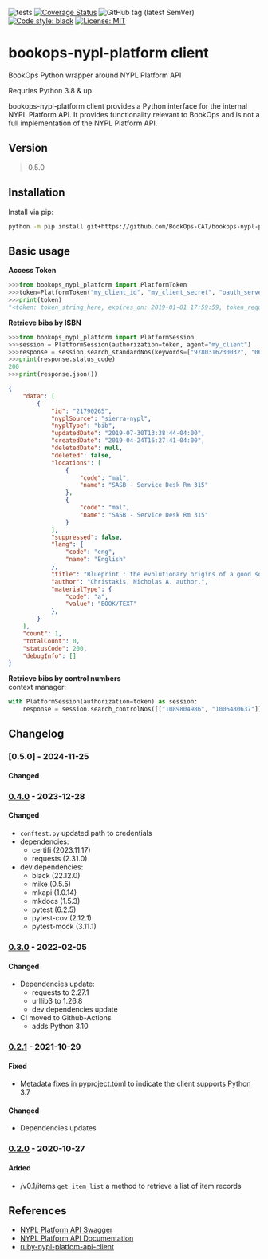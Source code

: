 ![tests](https://github.com/BookOps-CAT/bookops-nypl-platform/actions/workflows/unit-tests.yaml/badge.svg?branch=master) [![Coverage Status](https://coveralls.io/repos/github/BookOps-CAT/bookops-nypl-platform/badge.svg?branch=master)](https://coveralls.io/github/BookOps-CAT/bookops-nypl-platform?branch=master) ![GitHub tag (latest SemVer)](https://img.shields.io/github/v/tag/BookOps-CAT/bookops-nypl-platform) [![Code style: black](https://img.shields.io/badge/code%20style-black-000000.svg)](https://github.com/psf/black) [![License: MIT](https://img.shields.io/badge/License-MIT-yellow.svg)](https://opensource.org/licenses/MIT)

# bookops-nypl-platform client
BookOps Python wrapper around NYPL Platform API

Requries Python 3.8 & up.


bookops-nypl-platform client provides a Python interface for the internal NYPL Platform API.
It provides functionality relevant to BookOps and is not a full implementation of the NYPL Platform API.

## Version

> 0.5.0

## Installation

Install via pip:

```bash
python -m pip install git+https://github.com/BookOps-CAT/bookops-nypl-platform
```

## Basic usage
**Access Token**

```python
>>>from bookops_nypl_platform import PlatformToken
>>>token=PlatformToken("my_client_id", "my_client_secret", "oauth_server")
>>>print(token)
"<token: token_string_here, expires_on: 2019-01-01 17:59:59, token_request_response: {'access_token': 'token_string_here', 'expires_in': 3600, 'token_type': 'Bearer', 'scope': 'scopes_here', 'id_token': 'token_string_here'}>"
```

**Retrieve bibs by ISBN**
```python
>>>from bookops_nypl_platform import PlatformSession
>>>session = PlatformSession(authorization=token, agent="my_client")
>>>response = session.search_standardNos(keywords=["9780316230032", "0674976002"])
>>>print(response.status_code)
200
>>>print(response.json()) 
```
```json
{
    "data": [
        {
            "id": "21790265",
            "nyplSource": "sierra-nypl",
            "nyplType": "bib",
            "updatedDate": "2019-07-30T13:38:44-04:00",
            "createdDate": "2019-04-24T16:27:41-04:00",
            "deletedDate": null,
            "deleted": false,
            "locations": [
                {
                    "code": "mal",
                    "name": "SASB - Service Desk Rm 315"
                },
                {
                    "code": "mal",
                    "name": "SASB - Service Desk Rm 315"
                }
            ],
            "suppressed": false,
            "lang": {
                "code": "eng",
                "name": "English"
            },
            "title": "Blueprint : the evolutionary origins of a good society",
            "author": "Christakis, Nicholas A. author.",
            "materialType": {
                "code": "a",
                "value": "BOOK/TEXT"
            },        
        }
    ],
    "count": 1,
    "totalCount": 0,
    "statusCode": 200,
    "debugInfo": []
}
```

**Retrieve bibs by control numbers**  
context manager:
```python
with PlatformSession(authorization=token) as session:
    response = session.search_controlNos([["1089804986", "1006480637"]])
```

## Changelog

### [0.5.0] - 2024-11-25

#### Changed


### [0.4.0] - 2023-12-28

#### Changed
  + `conftest.py` updated path to credentials
  + dependencies:
    + certifi (2023.11.17)
    + requests (2.31.0)
  + dev dependencies:
    + black (22.12.0)
    + mike (0.5.5)
    + mkapi (1.0.14)
    + mkdocs (1.5.3)
    + pytest (6.2.5)
    + pytest-cov (2.12.1)
    + pytest-mock (3.11.1)

### [0.3.0] - 2022-02-05

#### Changed
  + Dependencies update:
    + requests to 2.27.1
    + urllib3 to 1.26.8
    + dev dependencies update
  + CI moved to Github-Actions
    + adds Python 3.10

### [0.2.1] - 2021-10-29

#### Fixed
  + Metadata fixes in pyproject.toml to indicate the client supports Python 3.7

#### Changed
  + Dependencies updates

### [0.2.0] - 2020-10-27

#### Added
  + /v0.1/items `get_item_list` a method to retrieve a list of item records

## References
+ [NYPL Platform API Swagger](https://platformdocs.nypl.org/)
+ [NYPL Platform API Documentation](https://docs.google.com/document/d/1p3q9OT9latXqON20WDh4CNPxIShUunfGgqT163r-Caw/edit?usp=sharing)
+ [ruby-nypl-platfom-api-client](https://github.com/NYPL/ruby-nypl-platform-api-client)

[0.4.0]: https://github.com/BookOps-CAT/bookops-nypl-platform/compare/v0.3.0...v0.4.0
[0.3.0]: https://github.com/BookOps-CAT/bookops-nypl-platform/compare/v0.2.1...v0.3.0
[0.2.1]: https://github.com/BookOps-CAT/bookops-nypl-platform/compare/v0.2.0...v0.2.1
[0.2.0]: https://github.com/BookOps-CAT/bookops-nypl-platform/compare/v0.1.0...v0.2.0